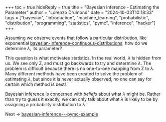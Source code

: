 +++
toc = true
hideReply = true
title = "Bayesian Inference - Estimating the Parameter"
author = "Lorenzo Drumond"
date = "2024-10-03T10:18:33"
tags = ["bayesian",  "introduction",  "machine_learning",  "probabilistic",  "distribution",  "programming",  "statistics",  "pymc",  "inference",  "hacker"]
+++



Assuming we observe events that follow a particular distribution, like exponential [bayesian-inference-continuous-distributions](/wiki/bayesian-inference-continuous-distributions/), how do we determine $\lambda$, its parameter?

This question is what motivates statistics. In the real world, $\lambda$ is hidden from us. We see only Z, and must go backwards to try and determine $\lambda$. The problem is difficult because there is no one-to-one mapping from Z to $\lambda$. Many different methods have been created to solve the problem of estimating $\lambda$, but since it is never actually observed, no one can say for certain which method is best!

Bayesian inference is concerned with _beliefs_ about what $\lambda$ might be. Rather than try to guess it exactly, we can only talk about what $\lambda$ is likely to be by assigning a probability distribution to $\lambda$

Next -> [bayesian-inference---pymc-example](/wiki/bayesian-inference---pymc-example/)
